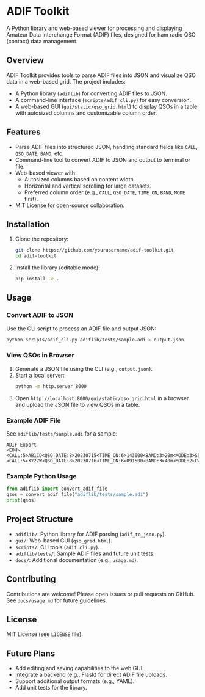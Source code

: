 # ADIF Toolkit

A Python library and web-based viewer for processing and displaying Amateur Data Interchange Format (ADIF) files, designed for ham radio QSO (contact) data management.

## Overview
ADIF Toolkit provides tools to parse ADIF files into JSON and visualize QSO data in a web-based grid. The project includes:
- A Python library (`adiflib`) for converting ADIF files to JSON.
- A command-line interface (`scripts/adif_cli.py`) for easy conversion.
- A web-based GUI (`gui/static/qso_grid.html`) to display QSOs in a table with autosized columns and customizable column order.

## Features
- Parse ADIF files into structured JSON, handling standard fields like `CALL`, `QSO_DATE`, `BAND`, etc.
- Command-line tool to convert ADIF to JSON and output to terminal or file.
- Web-based viewer with:
  - Autosized columns based on content width.
  - Horizontal and vertical scrolling for large datasets.
  - Preferred column order (e.g., `CALL`, `QSO_DATE`, `TIME_ON`, `BAND`, `MODE` first).
- MIT License for open-source collaboration.

## Installation
1. Clone the repository:
   ```bash
   git clone https://github.com/yourusername/adif-toolkit.git
   cd adif-toolkit
   ```
2. Install the library (editable mode):
   ```bash
   pip install -e .
   ```

## Usage
### Convert ADIF to JSON
Use the CLI script to process an ADIF file and output JSON:
```bash
python scripts/adif_cli.py adiflib/tests/sample.adi > output.json
```

### View QSOs in Browser
1. Generate a JSON file using the CLI (e.g., `output.json`).
2. Start a local server:
   ```bash
   python -m http.server 8000
   ```
3. Open `http://localhost:8000/gui/static/qso_grid.html` in a browser and upload the JSON file to view QSOs in a table.

### Example ADIF File
See `adiflib/tests/sample.adi` for a sample:
```
ADIF Export
<EOH>
<CALL:5>AB1CD<QSO_DATE:8>20230715<TIME_ON:6>143000<BAND:3>20m<MODE:3>SSB<EOR>
<CALL:5>XY2ZW<QSO_DATE:8>20230716<TIME_ON:6>091500<BAND:3>40m<MODE:2>CW<EOR>
```

### Example Python Usage
```python
from adiflib import convert_adif_file
qsos = convert_adif_file("adiflib/tests/sample.adi")
print(qsos)
```

## Project Structure
- `adiflib/`: Python library for ADIF parsing (`adif_to_json.py`).
- `gui/`: Web-based GUI (`qso_grid.html`).
- `scripts/`: CLI tools (`adif_cli.py`).
- `adiflib/tests/`: Sample ADIF files and future unit tests.
- `docs/`: Additional documentation (e.g., `usage.md`).

## Contributing
Contributions are welcome! Please open issues or pull requests on GitHub. See `docs/usage.md` for future guidelines.

## License
MIT License (see `LICENSE` file).

## Future Plans
- Add editing and saving capabilities to the web GUI.
- Integrate a backend (e.g., Flask) for direct ADIF file uploads.
- Support additional output formats (e.g., YAML).
- Add unit tests for the library.